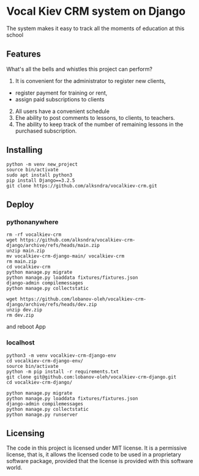 # Vocal Kiev CRM system on Django

The system makes it easy to track all the moments of education at this school


## Features

What's all the bells and whistles this project can perform?
1. It is convenient for the administrator to register new clients,
- register payment for training or rent,
- assign paid subscriptions to clients
2. All users have a convenient schedule
3. Еhe ability to post comments to lessons, to clients, to teachers.
4. The ability to keep track of the number of remaining lessons in the purchased subscription.


## Installing

```
python -m venv new_project
source bin/activate
sudo apt install python3
pip install Django==3.2.5
git clone https://github.com/alksndra/vocalkiev-crm.git

```


## Deploy

### pythonanywhere

```shell
rm -rf vocalkiev-crm
wget https://github.com/alksndra/vocalkiev-crm-django/archive/refs/heads/main.zip
unzip main.zip
mv vocalkiev-crm-django-main/ vocalkiev-crm
rm main.zip
cd vocalkiev-crm
python manage.py migrate
python manage.py loaddata fixtures/fixtures.json
django-admin compilemessages
python manage.py collectstatic
```

```shell
wget https://github.com/lobanov-oleh/vocalkiev-crm-django/archive/refs/heads/dev.zip
unzip dev.zip
rm dev.zip
```

and reboot App

### localhost

```shell
python3 -m venv vocalkiev-crm-django-env
cd vocalkiev-crm-django-env/
source bin/activate
python -m pip install -r requirements.txt
git clone git@github.com:lobanov-oleh/vocalkiev-crm-django.git
cd vocalkiev-crm-django/
```

```shell
python manage.py migrate
python manage.py loaddata fixtures/fixtures.json
django-admin compilemessages
python manage.py collectstatic
python manage.py runserver
```


## Licensing

The code in this project is licensed under MIT license.
It is a permissive license, that is, it allows the licensed code to be used in a proprietary software package, provided that the license is provided with this software world.
